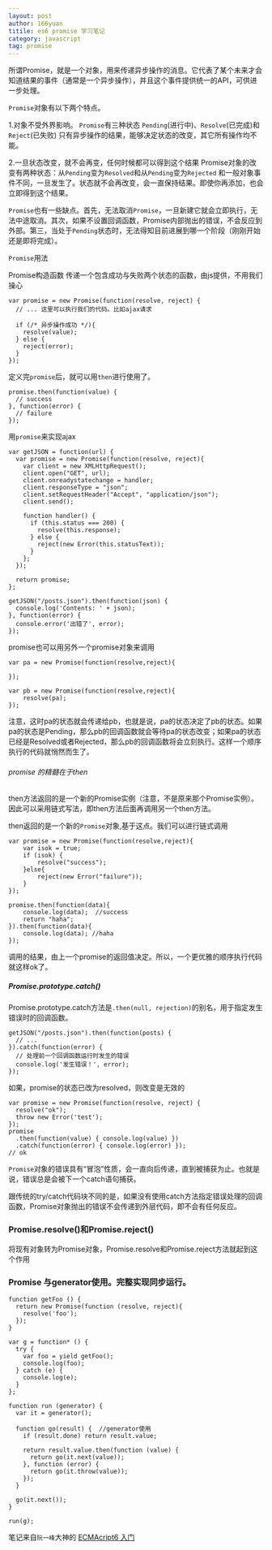 ```yaml
---
layout: post
author: 166yuan
titile: es6 promise 学习笔记
category: javascript
tag: promise
---
```


所谓Promise，就是一个对象，用来传递异步操作的消息。它代表了某个未来才会知道结果的事件（通常是一个异步操作），并且这个事件提供统一的API，可供进一步处理。

```Promise```对象有以下两个特点。

1.对象不受外界影响。
```Promise```有三种状态 ```Pending```(进行中)、```Resolve```(已完成)和```Reject```(已失败)
只有异步操作的结果，能够决定状态的改变，其它所有操作均不能。

2.一旦状态改变，就不会再变，任何时候都可以得到这个结果
Promise对象的改变有两种状态：从```Pending```变为```Resolved```和从```Pending```变为```Rejected```
和一般对象事件不同，一旦发生了。状态就不会再改变，会一直保持结果。即使你再添加，也会立即得到这个结果。

```Promise```也有一些缺点。首先，无法取消```Promise```，一旦新建它就会立即执行，无法中途取消。其次，如果不设置回调函数，Promise内部抛出的错误，不会反应到外部。第三，当处于```Pending```状态时，无法得知目前进展到哪一个阶段（刚刚开始还是即将完成）。

```Promise```用法

Promise构造函数
	传递一个包含成功与失败两个状态的函数，由js提供，不用我们操心

	var promise = new Promise(function(resolve, reject) {
	  // ... 这里可以执行我们的代码。比如ajax请求

	  if (/* 异步操作成功 */){
	    resolve(value);
	  } else {
	    reject(error);
	  }
	});

定义完```promise```后，就可以用```then```进行使用了。

	promise.then(function(value) {
	  // success
	}, function(error) {
	  // failure
	});

用```promise```来实现ajax

	var getJSON = function(url) {
	  var promise = new Promise(function(resolve, reject){
	    var client = new XMLHttpRequest();
	    client.open("GET", url);
	    client.onreadystatechange = handler;
	    client.responseType = "json";
	    client.setRequestHeader("Accept", "application/json");
	    client.send();

	    function handler() {
	      if (this.status === 200) {
	        resolve(this.response);
	      } else {
	        reject(new Error(this.statusText));
	      }
	    };
	  });

	  return promise;
	};

	getJSON("/posts.json").then(function(json) {
	  console.log('Contents: ' + json);
	}, function(error) {
	  console.error('出错了', error);
	});

promise也可以用另外一个promise对象来调用

	var pa = new Promise(function(resolve,reject){
		
	});

	var pb = new Promise(function(resolve,reject){
		resolve(pa);
	});

注意，这时pa的状态就会传递给pb，也就是说，pa的状态决定了pb的状态。如果pa的状态是Pending，那么pb的回调函数就会等待pa的状态改变；如果pa的状态已经是Resolved或者Rejected，那么pb的回调函数将会立刻执行。这样一个顺序执行的代码就悄然而生了。

###### promise 的精髓在于then

then方法返回的是一个新的Promise实例（注意，不是原来那个Promise实例）。因此可以采用链式写法，即then方法后面再调用另一个then方法。

then返回的是一个新的```Promise```对象,基于这点。我们可以进行链式调用

	var promise = new Promise(function(resolve,reject){
		var isok = true;
		if (isok) {
			resolve("success");
		}else{
			reject(new Error("failure"));
		}
	});

	promise.then(function(data){
		console.log(data);  //success
		return "haha";
	}).then(function(data){
		console.log(data); //haha
	});

调用的结果，由上一个promise的返回值决定。所以，一个更优雅的顺序执行代码就这样ok了。

##### Promise.prototype.catch()
Promise.prototype.catch方法是```.then(null, rejection)```的别名，用于指定发生错误时的回调函数。

	getJSON("/posts.json").then(function(posts) {
	  // ...
	}).catch(function(error) {
	  // 处理前一个回调函数运行时发生的错误
	  console.log('发生错误！', error);
	});

如果，promise的状态已改为resolved，则改变是无效的

	var promise = new Promise(function(resolve, reject) {
	  resolve("ok");
	  throw new Error('test');
	});
	promise
	  .then(function(value) { console.log(value) })
	  .catch(function(error) { console.log(error) });
	// ok

```Promise```对象的错误具有“冒泡”性质，会一直向后传递，直到被捕获为止。也就是说，错误总是会被下一个catch语句捕获。

跟传统的try/catch代码块不同的是，如果没有使用catch方法指定错误处理的回调函数，Promise对象抛出的错误不会传递到外层代码，即不会有任何反应。

### Promise.resolve()和Promise.reject()

将现有对象转为Promise对象，Promise.resolve和Promise.reject方法就起到这个作用

### Promise 与generator使用。完整实现同步运行。
	function getFoo () {
	  return new Promise(function (resolve, reject){
	    resolve('foo');
	  });
	}

	var g = function* () {
	  try {
	    var foo = yield getFoo();
	    console.log(foo);
	  } catch (e) {
	    console.log(e);
	  }
	};

	function run (generator) {
	  var it = generator();

	  function go(result) {  //generator使用
	    if (result.done) return result.value;

	    return result.value.then(function (value) {
	      return go(it.next(value));
	    }, function (error) {
	      return go(it.throw(value));
	    });
	  }

	  go(it.next());
	}

	run(g);


笔记来自```阮一峰```大神的 [ECMAcript6 入门](http://es6.ruanyifeng.com/)